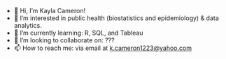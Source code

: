 - 👋 Hi, I’m Kayla Cameron!
- 👀 I’m interested in public health (biostatistics and epidemiology) & data analytics.
- 🌱 I’m currently learning: R, SQL, and Tableau
- 💞️ I’m looking to collaborate on: ???
- 📫 How to reach me: via email at k.cameron1223@yahoo.com

<!---
kaylacameron1223/kaylacameron1223 is a ✨ special ✨ repository because its `README.md` (this file) appears on your GitHub profile.
You can click the Preview link to take a look at your changes.
--->

